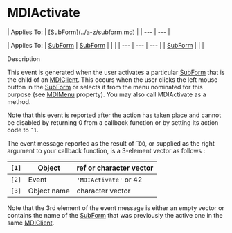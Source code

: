 




<h1 class="heading"><span class="name">MDIActivate</span></h1>
| Applies To: | [SubForm](../a-z/subform.md) |
| --- | ---  |

| Applies To: | [SubForm](../a-z/subform.md) | [SubForm](../a-z/subform.md) |  |  |
| --- | --- | ---  |
| [SubForm](../a-z/subform.md) |  |  |


Description


This event is generated when the user activates a particular [SubForm](../a-z/subform.md) that is the child of an [MDIClient](../a-z/mdiclient.md). This occurs when the user clicks the left mouse button in the [SubForm](../a-z/subform.md) or selects it from the menu nominated for this purpose (see [MDIMenu](../a-z/mdimenu.md) property). You may also call MDIActivate as a method.


Note that this event is reported after the action has taken place and cannot be disabled by returning 0 from a callback function or by setting its action code to `¯1`.


The event message reported as the result of `⎕DQ`, or supplied as the right argument to your callback function, is a 3-element vector as follows :

| `[1]` | Object | ref or character vector |
| --- | --- | ---  |
| `[2]` | Event | `'MDIActivate'` or 42 |
| `[3]` | Object name | character vector |


Note that the 3rd element of the event message is either an empty vector or contains the name of the [SubForm](../a-z/subform.md) that was previously the active one in the same [MDIClient](../a-z/mdiclient.md).



